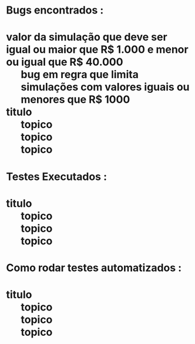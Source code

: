 <h1>Bugs encontrados :<h1>
<dl>
<dt>valor da simulação que deve ser igual ou maior que R$ 1.000 e menor ou igual que R$ 40.000</dt>
  <dd>bug em regra que limita simulações com valores iguais ou menores que R$ 1000</dd>
  
<dt> titulo</dt>
  <dd> topico</dd>
  <dd> topico</dd>
  <dd> topico</dd>
</dl>

<h1>Testes Executados :<h1>
<dt> titulo</dt>
  <dd> topico</dd>
  <dd> topico</dd>
  <dd> topico</dd>
</dl>

<h1>Como rodar testes automatizados :<h1>

<dt> titulo</dt>
  <dd> topico</dd>
  <dd> topico</dd>
  <dd> topico</dd>
</dl>
